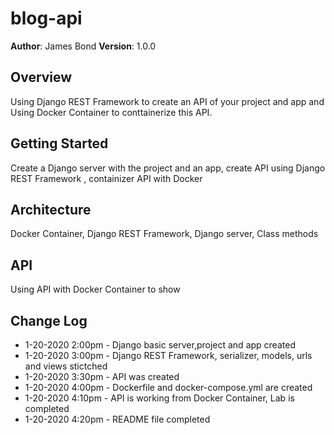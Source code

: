 # blog-api

**Author**: James Bond
**Version**: 1.0.0

## Overview
Using Django REST Framework to create an API of your project and app and Using Docker Container to conttainerize this API.

## Getting Started
Create a Django server with the project and an app, create API using Django REST Framework , containizer API with Docker 

## Architecture
Docker Container, Django REST Framework, Django server, Class methods 

## API
Using API with Docker Container to show


## Change Log

- 1-20-2020 2:00pm - Django basic server,project and app created
- 1-20-2020 3:00pm - Django REST Framework, serializer, models, urls and views stictched 
- 1-20-2020 3:30pm - API was created
- 1-20-2020 4:00pm - Dockerfile and docker-compose.yml are created
- 1-20-2020 4:10pm - API is working from Docker Container, Lab is completed
- 1-20-2020 4:20pm - README file completed
